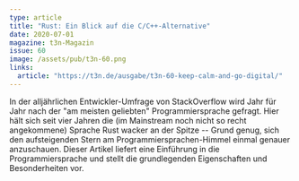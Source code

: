 ```yaml
---
type: article
title: "Rust: Ein Blick auf die C/C++-Alternative"
date: 2020-07-01
magazine: t3n-Magazin
issue: 60
image: /assets/pub/t3n-60.png
links:
  article: "https://t3n.de/ausgabe/t3n-60-keep-calm-and-go-digital/"
---
```


In der alljährlichen Entwickler-Umfrage von StackOverflow wird Jahr für Jahr nach der "am meisten geliebten" Programmiersprache gefragt. Hier hält sich seit vier Jahren die (im Mainstream noch nicht so recht angekommene) Sprache Rust wacker an der Spitze -- Grund genug, sich den aufsteigenden Stern am Programmiersprachen-Himmel einmal genauer anzuschauen. Dieser Artikel liefert eine Einführung in die Programmiersprache und stellt die grundlegenden Eigenschaften und Besonderheiten vor.
